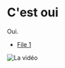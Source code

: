 # C'est oui

Oui.

- [File 1](./dir1/file1.md)

![La vidéo](https://www.youtube.com/watch?v=7SvLzKby0lg)